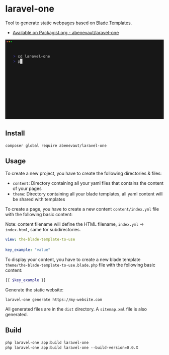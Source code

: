 # laravel-one

Tool to generate static webpages based on [Blade Templates](https://laravel.com/docs/master/blade).

- [Available on Packagist.org - abenevaut/laravel-one](https://packagist.org/packages/abenevaut/laravel-one)

![how-to](https://raw.githubusercontent.com/abenevaut/laravel-one/master/demo.gif)

## Install
```shell
composer global require abenevaut/laravel-one
```

## Usage
To create a new project, you have to create the following directories & files:

- `content`: Directory containing all your yaml files that contains the content of your pages
- `theme`: Directory containing all your blade templates, all yaml content will be shared with templates

To create a page, you have to create a new content `content/index.yml` file with the following basic content:

Note: content filename will define the HTML filename, `index.yml` => `index.html`, same for subdirectories.
```yaml
view: the-blade-template-to-use

key_example: "value"
```

To display your content, you have to create a new blade template `theme/the-blade-template-to-use.blade.php` file with the following basic content:
```php
{{ $key_example }}
```

Generate the static website:
```shell
laravel-one generate https://my-website.com
```

All generated files are in the `dist` directory.
A `sitemap.xml` file is also generated.

## Build
```shell
php laravel-one app:build laravel-one
php laravel-one app:build laravel-one --build-version=0.0.X
```
